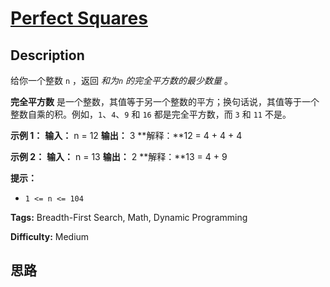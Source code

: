 # [Perfect Squares][title]

## Description

给你一个整数 `n` ，返回 _和为`n` 的完全平方数的最少数量_ 。

**完全平方数** 是一个整数，其值等于另一个整数的平方；换句话说，其值等于一个整数自乘的积。例如，`1`、`4`、`9` 和 `16` 都是完全平方数，而
`3` 和 `11` 不是。



**示例  1：**
            **输入：** n = 12    **输出：** 3     **解释：**12 = 4 + 4 + 4

**示例 2：**
            **输入：** n = 13    **输出：** 2    **解释：**13 = 4 + 9



**提示：**

  * `1 <= n <= 104`


**Tags:** Breadth-First Search, Math, Dynamic Programming

**Difficulty:** Medium

## 思路

[title]: https://leetcode-cn.com/problems/perfect-squares
